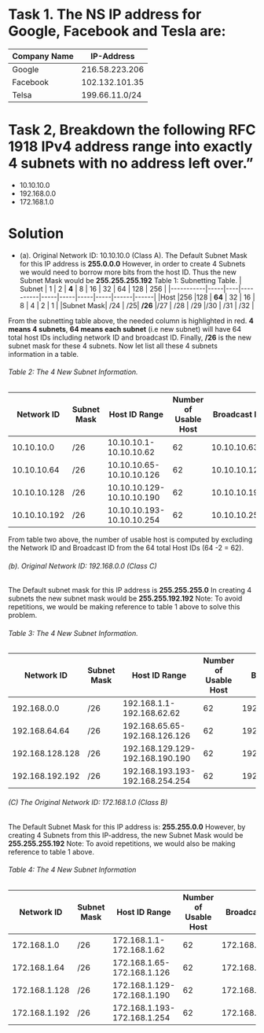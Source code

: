 # Task 1. The NS IP address for Google, Facebook and Tesla are:
| Company Name | IP-Address     |
|--------------|----------------|
| Google	     | 216.58.223.206 |
| Facebook	   | 102.132.101.35 |
| Telsa	       | 199.66.11.0/24 |


# Task 2, Breakdown the following RFC 1918 IPv4 address range into exactly 4 subnets with no address left over.” 
* 10.10.10.0 
* 192.168.0.0 
*	172.168.1.0

# Solution
* (a). Original Network ID: 10.10.10.0 (Class A).
The Default Subnet Mask for this IP address is **255.0.0.0**
However, in order to create 4 Subnets we would need to borrow more bits from the host ID. 
Thus the new Subnet Mask would be **255.255.255.192**
Table 1: Subnetting Table.
| Subnet	  | 1	  | 2	 |   **4**  | 8   |	16	| 32	| 64	| 128	 | 256  |
|-----------|-----|----|----------|-----|-----|-----|-----|------|------|
|Host	      |256	|128 | **64**   | 32	| 16	| 8	  | 4	  |  2	 |  1   |
|Subnet Mask|	/24	| /25|	**/26** |/27	| /28	| /29	|/30	| /31	 | /32  |

From the subnetting table above, the needed column is highlighted in red. **4 means 4 subnets**, **64 means each subnet** (i.e new subnet) will have 64 total host IDs including network ID and broadcast ID.
Finally, **/26** is the new subnet mask for these 4 subnets.
Now let list all these 4 subnets information in a table.

###### Table 2: The 4 New Subnet Information.
| Network ID   |	Subnet Mask	|   Host ID Range	          |Number of Usable Host	 |Broadcast ID   |
|--------------|--------------|---------------------------|----------------------- |---------------|
|10.10.10.0	   |   /26	      | 10.10.10.1-10.10.10.62    |	         62	           |  10.10.10.63  |
|10.10.10.64   |   /26	      | 10.10.10.65-10.10.10.126	|          62	           |  10.10.10.127 |
|10.10.10.128  |   /26	      |10.10.10.129-10.10.10.190	|          62	           |  10.10.10.191 |
10.10.10.192	 |   /26	      |10.10.10.193-10.10.10.254	|          62	           |  10.10.10.255 |

From table two above, the number of usable host is computed by excluding the Network ID and Broadcast ID from the 64 total Host IDs (64 -2 = 62).
###### (b). Original Network ID: 192.168.0.0 (Class C)
The Default subnet mask for this IP address is **255.255.255.0**
In creating 4 subnets the new subnet mask would be **255.255.192.192**
Note: To avoid repetitions, we would be making reference to table 1 above to solve this problem.

###### Table 3: The 4 New Subnet Information.
| Network ID	      |  Subnet Mask  |	       Host ID Range	            | Number of Usable Host	    | Broadcast ID     |
|-------------------|---------------|-----------------------------------|---------------------------|------------------|
| 192.168.0.0	      |   /26	        | 192.168.1.1-192.168.62.62	        |        62	                | 192.168.63.63    |
| 192.168.64.64	    |  /26	        | 192.168.65.65-192.168.126.126	    |        62	                | 192.168.127.127  |
| 192.168.128.128	  |  /26	        | 192.168.129.129-192.168.190.190	  |        62	                | 192.168.191.191  |
| 192.168.192.192	  |  /26	        | 192.168.193.193-192.168.254.254	  |        62	                | 192.168.255.255  |

###### (C) The Original Network ID: 172.168.1.0 (Class B)
The Default Subnet Mask for this IP address is: **255.255.0.0**
However, by creating 4 Subnets from this IP-address, the new Subnet Mask would be **255.255.255.192**
Note: To avoid repetitions, we would also be making reference to table 1 above.

###### Table 4: The 4 New Subnet Information
|  Network ID	     |   Subnet Mask	  |       Host ID Range	             |  Number of Usable Host	    | Broadcast ID    |
|------------------|------------------|----------------------------------|----------------------------|-----------------|
| 172.168.1.0	     |  /26	            | 172.168.1.1-172.168.1.62	       |    62	                    |  172.168.1.63   |
| 172.168.1.64	   |  /26	            | 172.168.1.65-172.168.1.126	     |    62	                    |  172.168.1.127  |
| 172.168.1.128	   |  /26	            | 172.168.1.129-172.168.1.190	     |    62	                    |  172.168.1.191  |
| 172.168.1.192	   |  /26	            | 172.168.1.193-172.168.1.254	     |    62	                    |  172.168.1.255  |

